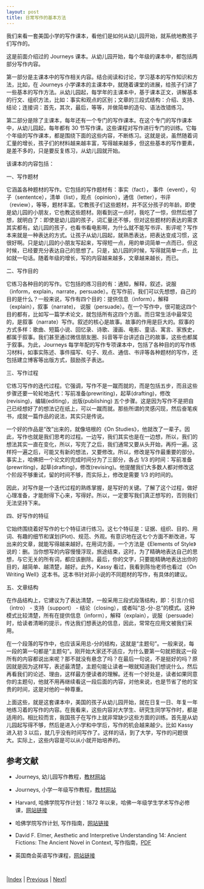 ```yaml
---
layout: post
title: 日常写作的基本方法
---
```


我们来看一套美国小学的写作课本，看他们是如何从幼儿园开始，就系统地教孩子们写作的。

这是前面介绍过的 Journeys 课本。从幼儿园开始，每个年级的课本中，都包括两部分写作内容。

第一部分是主课本中的写作相关内容。结合阅读和讨论，学习基本的写作知识和方法，比如，在 Journeys 小学课本的主课本中，就随着课堂的进展，给孩子们讲了一些基本的写作方法。从幼儿园起，每学年的主课本中，基于课本正文，讲解基本的行文、组织方法，比如：事实和观点的区别；文章的三段式结构：介绍、支持、结论；连接词：首先，其次，最后，等等，并做简单的造句、语法改错练习。

第二部分是除了主课本，每年还有一个专门的写作课本。在这个专门的写作课本中，从幼儿园起，每年都有 30 节写作课。这些课程对写作进行专门的训练。它每个年级的写作课本，都是围绕下面的这些内容，不断练习。这就是说，虽然随着词汇量的增长，孩子们的材料越来越丰富，写得越来越多，但这些基本的写作要素，是差不多的，只是要反复练习，从幼儿园就开始。

该课本的内容包括：

一、写作题材

它涵盖各种题材的写作。它包括的写作题材有：事实（fact）， 事件（event），句子（sententce），清单（list），观点（opinion），通信（letter），书评（review），等等，题材丰富。它教孩子们这些题材，并不区分孩子的年龄。即使是幼儿园的小朋友，它也教这些题材。刚看到这一点时，我吃了一惊，但然后想了想，就明白了：即使是幼儿园的孩子，词汇量还不够，但对这些题材的表达的需求其实都有。幼儿园的孩子，也看书看电影啊，为什么就不能写书评、影评呢？写作本来就是一种表达的方式。让孩子从幼儿园起，就熟悉表达，把表达变成习惯，这很好啊。只是幼儿园的小朋友写起来，写得短一点，用的单词简单一点而已，但这时候，已经要充分表达自己的思想了。只是，幼儿园的时候，写得就简单一点，比如就一句话。随着年级的增长，写的内容越来越多，文章越来越长，而已。

二、写作目的

它练习各种目的的写作。它包括的练习目的有：通知，解释，叙述，说服（inform，explain，narrate，persuade）。在写作前，我们可以先想想，自己的目的是什么？一般来说，写作有四个目的：提供信息（inform），解释（explain），叙事（narrate)， 说服（persuade）。在一个写作中，很可能这四个目的都有，比如写一篇学术论文，就包括所有这四个方面。而日常生活中最常见的，是叙事（narrate）写作。叙述的核心是故事。故事的作用是巨大的。叙事的方式多样：歌曲、短篇小说、回忆录、诗歌、漫画、电影、童话、寓言、家族史，都属于叙事。我们甚至通过微信朋友圈、抖音等平台讲述自己的故事，这些也都属于叙事。为此，Journeys 每学年配的写作专项课本中，包括了各种目的的写作练习材料，如事实陈述、事件描写、句子、观点、通信、书评等各种题材的写作，还包括建立博客等出版方式，鼓励孩子表达。

三、写作过程

它练习写作的迭代过程。它强调，写作不是一蹴而就的，而是包括五步，而且这些步骤还要一轮轮地迭代：写前准备(prewriting)，起草(drafting)，修改(revising)，编辑(editing)，出版(publishing) 五个步骤。这是因为写作不是把自己已经想好了的想法记在纸上，可以一蹴而就。那些所谓的灵感闪现，然后奋笔疾书，成就一篇作品的说法，其实只是传说。

一个好的作品是“改”出来的，就像培根的《On Studies》，他就改了一辈子。因此，写作也就是我们思考的过程。一边写，我们其实也是在一边想，所以，我们的想法其实一直在变化，所以，写完了之后，我们通常又要从头开始，再捋一遍。这样捋一遍之后，可能又有新的想法，又要修改。所以，修改是写作最重要的部分。事实上，哈佛把一个论文的完成时间分为了三部分，各占 1/3 的时间：写前准备(prewriting)，起草(drafting)，修改(revising)。他提醒我们大多数人都对修改这个阶段不够重试，留的时间不够，而实际上，修改是需要 1/3 的时间的。

因此，对写作是一个迭代过程的熟练掌握，是写好的关键。了解了这个过程，做好心理准备，才能耐得下心来，写得好。所以，一定要写我们真正想写的，否则我们无法坚持下来。

四、好写作的特征

它始终围绕着好写作的七个特征进行练习。这七个特征是：证据、组织、目的、用词、有趣的细节和谋划(Plot)、规范、外观。有意识地在这七个方面不断改进，写出来的文章，就能写得越来越好。在用词方面，一个方法是《Elements of Style》说的：删。当你想写的内容慢慢浮现，旅途结束，这时，为了精确地表达自己的思想，与它无关的所有词，都应该删除。最后，你的文字，只要能精确地表达出你的目的，越简单、越清楚，越好。此外，Kassy 看过，我看到陈怡老师也看过 《On Writing Well》这本书。这本书针对非小说的不同题材的写作，有具体的建议。

五、文章结构

在作品结构上，它建议为了表达清楚，一般采用三段式段落结构，即：引言/介绍（intro） - 支持（support） - 结论（closing），或者叫“总-分-总”的模式。这种模式比较清楚，所有在提供信息（inform），解释（explain），说服（persuade）时，给读者清晰的提示，传达我们想表达的信息，因此，常常在应用文被我们采用。

在一个段落的写作中，也应该采用总-分的结构，这就是“主题句”。一般来说，每一段的第一句都是“主题句”。刚开始大家还不适应，为什么要第一句就把我这一段所有的内容都说出来呢？那不就没有悬念了吗？在最后一句说，不是挺好的吗？原因就是因为这样写，表述最清楚，主题句能让读者一眼就知道我们想说什么，然后再看我们的论述、理由，这样最方便读者的理解。还有一个好处是，读者如果同意你的主题句，他就不用再继续看这一段后面的内容，对他来说，也是节省了他的宝贵的时间，这是对他的一种尊重。

上面这些，就是这套课本中，美国的孩子从幼儿园开始，就在日复一日、年复一年地练习着的写作的内容。在我看来，这些内容对大学生、研究生同学写作时，都是适用的。相比较而言，我国孩子在写作上就非常缺少这些方面的训练。首先是从幼儿园起写得不够，然后是进入小学和中学后，写作的机会越来越少。比如 Kassy 进入初 3 以后，就几乎没有时间写作了。这样的话，到了大学，写作的问题很大。实际上，这些内容是可以从小就开始培养的。

## 参考文献

- Journeys, 幼儿园写作教程，[教材网站](https://www-k6.thinkcentral.com/content/hsp/reading/journeys2014/na/grk/ancillary_9780547896496_/launch.html)

- Journeys, 小学一年级写作教程，[教材网站](https://www-k6.thinkcentral.com/content/hsp/reading/journeys2014/na/gr1/ancillary_9780547896434_/launch.html)

- Harvard, 哈佛学院写作计划：1872 年以来，哈佛一年级学生学术写作必修课，[网站链接](https://writingprogram.fas.harvard.edu/)

- 哈佛学院写作计划, 写作指南，[网站链接](https://writingprogram.fas.harvard.edu/writing-guides)

- David F. Elmer, Aesthetic and Interpretive Understanding 14: Ancient Fictions: The Ancient Novel in Context, 写作指南，[PDF](https://writingproject.fas.harvard.edu/files/hwp/files/ai_33_guide_final.pdf)

- 英国商会英语写作课程，[网站链接](https://learnenglish.britishcouncil.org/skills/writing)

<br/>

|[Index](../../) | [Previous](1-0-method) | [Next](1-4-professional)|
